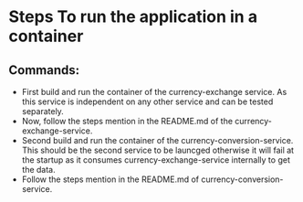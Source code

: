 
# **Steps To run the application in a container**

## Commands:
- First build and run the container of the currency-exchange service. As this service is independent on any other service and can be tested separately.
- Now, follow the steps mention in the README.md of the currency-exchange-service.
- Second build and run the container of the currency-conversion-service. This should be the second service to be launcged otherwise it will fail at the startup as it consumes currency-exchange-service internally to get the data.
- Follow the steps mention in the README.md of currency-conversion-service.

